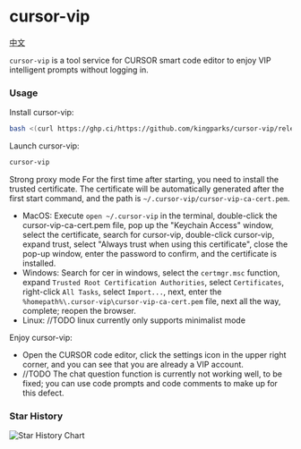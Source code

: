 # cursor-vip

[中文](./README_CN.md)

`cursor-vip` is a tool service for CURSOR smart code editor to enjoy VIP intelligent prompts without logging in.


### Usage
Install cursor-vip:
```bash
bash <(curl https://ghp.ci/https://github.com/kingparks/cursor-vip/releases/download/latest/install.sh) githubReadme
```

Launch cursor-vip:
```bash
cursor-vip
```
Strong proxy mode For the first time after starting, you need to install the trusted certificate. The certificate will be automatically generated after the first start command, and the path is `~/.cursor-vip/cursor-vip-ca-cert.pem`.
* MacOS: Execute `open ~/.cursor-vip` in the terminal, double-click the cursor-vip-ca-cert.pem file, pop up the "Keychain Access" window, select the certificate, search for cursor-vip, double-click cursor-vip, expand trust, select "Always trust when using this certificate", close the pop-up window, enter the password to confirm, and the certificate is installed.
* Windows: Search for cer in windows, select the `certmgr.msc` function, expand `Trusted Root Certification Authorities`, select `Certificates`, right-click `All Tasks`, select `Import...`, next, enter the `%homepath%\.cursor-vip\cursor-vip-ca-cert.pem` file, next all the way, complete; reopen the browser.
* Linux: //TODO linux currently only supports minimalist mode

Enjoy cursor-vip:
* Open the CURSOR code editor, click the settings icon in the upper right corner, and you can see that you are already a VIP account.
* //TODO The chat question function is currently not working well, to be fixed; you can use code prompts and code comments to make up for this defect.

### Star History
![Star History Chart](https://api.star-history.com/svg?repos=kingparks/cursor-vip&type=Date)
